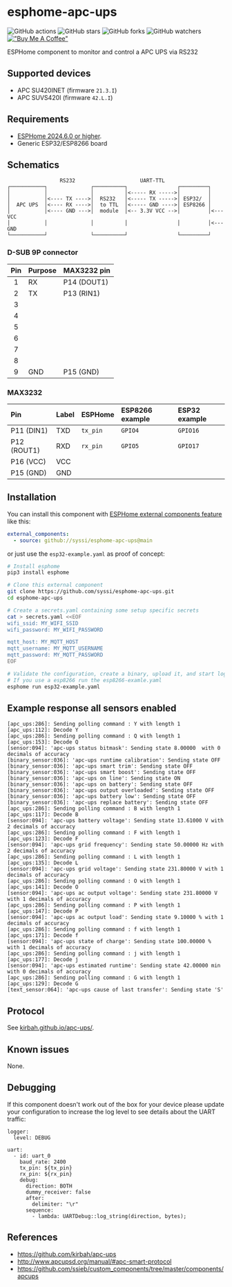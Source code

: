 # esphome-apc-ups

![GitHub actions](https://github.com/syssi/esphome-apc-ups/actions/workflows/ci.yaml/badge.svg)
![GitHub stars](https://img.shields.io/github/stars/syssi/esphome-apc-ups)
![GitHub forks](https://img.shields.io/github/forks/syssi/esphome-apc-ups)
![GitHub watchers](https://img.shields.io/github/watchers/syssi/esphome-apc-ups)
[!["Buy Me A Coffee"](https://img.shields.io/badge/buy%20me%20a%20coffee-donate-yellow.svg)](https://www.buymeacoffee.com/syssi)

ESPHome component to monitor and control a APC UPS via RS232

## Supported devices

* APC SU420INET (firmware `21.3.I`)
* APC SUVS420I (firmware `42.L.I`)

## Requirements

* [ESPHome 2024.6.0 or higher](https://github.com/esphome/esphome/releases).
* Generic ESP32/ESP8266 board

## Schematics

```
                 RS232                     UART-TTL
┌───────────┐              ┌──────────┐                ┌─────────┐
│           │              │          │<----- RX ----->│         │
│           │<---- TX ---->│  RS232   │<----- TX ----->│ ESP32/  │
│  APC UPS  │<---- RX ---->│  to TTL  │<----- GND ---->│ ESP8266 │
│           │<---- GND --->│  module  │<-- 3.3V VCC -->│         │<--- VCC
│           │              │          │                │         │<--- GND
└───────────┘              └──────────┘                └─────────┘
```

### D-SUB 9P connector

| Pin | Purpose      | MAX3232 pin       |
|:---:| :----------- | :---------------- |
|  1  | RX           | P14 (DOUT1)       |
|  2  | TX           | P13 (RIN1)        |
|  3  |              |                   |
|  4  |              |                   |
|  5  |              |                   |
|  6  |              |                   |
|  7  |              |                   |
|  8  |              |                   |
|  9  | GND          | P15 (GND)         |

### MAX3232

| Pin          | Label        | ESPHome     | ESP8266 example  | ESP32 example |
| :----------- | :----------- | :---------- | :--------------- | :------------ |
| P11 (DIN1)   | TXD          | `tx_pin`    | `GPIO4`          | `GPIO16`      |
| P12 (ROUT1)  | RXD          | `rx_pin`    | `GPIO5`          | `GPIO17`      |
| P16 (VCC)    | VCC          |             |                  |               |
| P15 (GND)    | GND          |             |                  |               |

## Installation

You can install this component with [ESPHome external components feature](https://esphome.io/components/external_components.html) like this:
```yaml
external_components:
  - source: github://syssi/esphome-apc-ups@main
```

or just use the `esp32-example.yaml` as proof of concept:

```bash
# Install esphome
pip3 install esphome

# Clone this external component
git clone https://github.com/syssi/esphome-apc-ups.git
cd esphome-apc-ups

# Create a secrets.yaml containing some setup specific secrets
cat > secrets.yaml <<EOF
wifi_ssid: MY_WIFI_SSID
wifi_password: MY_WIFI_PASSWORD

mqtt_host: MY_MQTT_HOST
mqtt_username: MY_MQTT_USERNAME
mqtt_password: MY_MQTT_PASSWORD
EOF

# Validate the configuration, create a binary, upload it, and start logs
# If you use a esp8266 run the esp8266-examle.yaml
esphome run esp32-example.yaml

```

## Example response all sensors enabled

```
[apc_ups:286]: Sending polling command : Y with length 1
[apc_ups:112]: Decode Y
[apc_ups:286]: Sending polling command : Q with length 1
[apc_ups:153]: Decode Q
[sensor:094]: 'apc-ups status bitmask': Sending state 8.00000  with 0 decimals of accuracy
[binary_sensor:036]: 'apc-ups runtime calibration': Sending state OFF
[binary_sensor:036]: 'apc-ups smart trim': Sending state OFF
[binary_sensor:036]: 'apc-ups smart boost': Sending state OFF
[binary_sensor:036]: 'apc-ups on line': Sending state ON
[binary_sensor:036]: 'apc-ups on battery': Sending state OFF
[binary_sensor:036]: 'apc-ups output overloaded': Sending state OFF
[binary_sensor:036]: 'apc-ups battery low': Sending state OFF
[binary_sensor:036]: 'apc-ups replace battery': Sending state OFF
[apc_ups:286]: Sending polling command : B with length 1
[apc_ups:117]: Decode B
[sensor:094]: 'apc-ups battery voltage': Sending state 13.61000 V with 2 decimals of accuracy
[apc_ups:286]: Sending polling command : F with length 1
[apc_ups:123]: Decode F
[sensor:094]: 'apc-ups grid frequency': Sending state 50.00000 Hz with 2 decimals of accuracy
[apc_ups:286]: Sending polling command : L with length 1
[apc_ups:135]: Decode L
[sensor:094]: 'apc-ups grid voltage': Sending state 231.80000 V with 1 decimals of accuracy
[apc_ups:286]: Sending polling command : O with length 1
[apc_ups:141]: Decode O
[sensor:094]: 'apc-ups ac output voltage': Sending state 231.80000 V with 1 decimals of accuracy
[apc_ups:286]: Sending polling command : P with length 1
[apc_ups:147]: Decode P
[sensor:094]: 'apc-ups ac output load': Sending state 9.10000 % with 1 decimals of accuracy
[apc_ups:286]: Sending polling command : f with length 1
[apc_ups:171]: Decode f
[sensor:094]: 'apc-ups state of charge': Sending state 100.00000 % with 1 decimals of accuracy
[apc_ups:286]: Sending polling command : j with length 1
[apc_ups:177]: Decode j
[sensor:094]: 'apc-ups estimated runtime': Sending state 42.00000 min with 0 decimals of accuracy
[apc_ups:286]: Sending polling command : G with length 1
[apc_ups:129]: Decode G
[text_sensor:064]: 'apc-ups cause of last transfer': Sending state 'S'
```

## Protocol

See [kirbah.github.io/apc-ups/](https://kirbah.github.io/apc-ups/).

## Known issues

None.

## Debugging

If this component doesn't work out of the box for your device please update your configuration to increase the log level to see details about the UART traffic:

```
logger:
  level: DEBUG

uart:
  - id: uart_0
    baud_rate: 2400
    tx_pin: ${tx_pin}
    rx_pin: ${rx_pin}
    debug:
      direction: BOTH
      dummy_receiver: false
      after:
        delimiter: "\r"
      sequence:
        - lambda: UARTDebug::log_string(direction, bytes);
```

## References

* https://github.com/kirbah/apc-ups
* http://www.apcupsd.org/manual/#apc-smart-protocol
* https://github.com/ssieb/custom_components/tree/master/components/apcups
